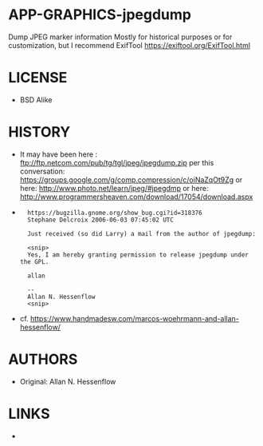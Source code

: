 # APP-GRAPHICS-jpegdump
Dump JPEG marker information
Mostly for historical purposes or for customization, but I recommend ExifTool https://exiftool.org/ExifTool.html


LICENSE
===============
* BSD Alike

HISTORY
===============
* It may have been here : ftp://ftp.netcom.com/pub/tg/tgl/jpeg/jpegdump.zip per this conversation: https://groups.google.com/g/comp.compression/c/oiNaZqOt9Zg or here: http://www.photo.net/learn/jpeg/#jpegdmp or here: http://www.programmersheaven.com/download/17054/download.aspx

*       https://bugzilla.gnome.org/show_bug.cgi?id=318376
        Stephane Delcroix 2006-06-03 07:45:02 UTC

        Just received (so did Larry) a mail from the author of jpegdump:

        <snip>
        Yes, I am hereby granting permission to release jpegdump under the GPL.

        allan

        -- 
        Allan N. Hessenflow      
        <snip>
    
*    cf. https://www.handmadesw.com/marcos-woehrmann-and-allan-hessenflow/

 
AUTHORS
===============
* Original: Allan N. Hessenflow

LINKS
===============
* 
